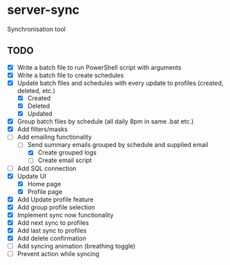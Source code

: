 # server-sync
Synchronisation tool

## TODO

- [x] Write a batch file to run PowerShell script with arguments  
- [x] Write a batch file to create schedules  
- [x] Update batch files and schedules with every update to profiles (created, deleted, etc.)  
    - [x] Created
    - [x] Deleted
    - [x] Updated
- [x] Group batch files by schedule (all daily 8pm in same .bat etc.)
- [x] Add filters/masks  
- [ ] Add emailing functionality  
    -[ ] Send summary emails grouped by schedule and supplied email
        -[x] Create grouped logs
        -[ ] Create email script
- [ ] Add SQL connection  
- [x] Update UI
    -[x] Home page
    -[x] Profile page
- [x] Add Update profile feature
- [x] Add group profile selection
- [x] Implement sync now functionality
- [x] Add next sync to profiles
- [x] Add last sync to profiles
- [x] Add delete confirmation
- [ ] Add syncing animation (breathing toggle)
- [ ] Prevent action while syncing
